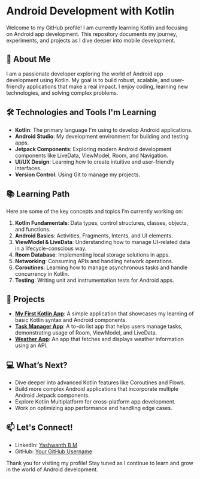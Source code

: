 # Android Development with Kotlin

Welcome to my GitHub profile! I am currently learning Kotlin and focusing on Android app development. This repository documents my journey, experiments, and projects as I dive deeper into mobile development.

## 🌟 About Me

I am a passionate developer exploring the world of Android app development using Kotlin. My goal is to build robust, scalable, and user-friendly applications that make a real impact. I enjoy coding, learning new technologies, and solving complex problems.

## 🛠️ Technologies and Tools I'm Learning

- **Kotlin**: The primary language I'm using to develop Android applications.
- **Android Studio**: My development environment for building and testing apps.
- **Jetpack Components**: Exploring modern Android development components like LiveData, ViewModel, Room, and Navigation.
- **UI/UX Design**: Learning how to create intuitive and user-friendly interfaces.
- **Version Control**: Using Git to manage my projects.

## 📚 Learning Path

Here are some of the key concepts and topics I’m currently working on:

1. **Kotlin Fundamentals**: Data types, control structures, classes, objects, and functions.
2. **Android Basics**: Activities, Fragments, Intents, and UI elements.
3. **ViewModel & LiveData**: Understanding how to manage UI-related data in a lifecycle-conscious way.
4. **Room Database**: Implementing local storage solutions in apps.
5. **Networking**: Consuming APIs and handling network operations.
6. **Coroutines**: Learning how to manage asynchronous tasks and handle concurrency in Kotlin.
7. **Testing**: Writing unit and instrumentation tests for Android apps.

## 🔨 Projects

- **[My First Kotlin App](#)**: A simple application that showcases my learning of basic Kotlin syntax and Android components.
- **[Task Manager App](#)**: A to-do list app that helps users manage tasks, demonstrating usage of Room, ViewModel, and LiveData.
- **[Weather App](#)**: An app that fetches and displays weather information using an API.

## 💻 What’s Next?

- Dive deeper into advanced Kotlin features like Coroutines and Flows.
- Build more complex Android applications that incorporate multiple Android Jetpack components.
- Explore Kotlin Multiplatform for cross-platform app development.
- Work on optimizing app performance and handling edge cases.

## 📫 Let's Connect!

- LinkedIn: [Yashwanth B M](https://www.linkedin.com/in/yashwanthbm)
- GitHub: [Your GitHub Username](https://github.com/yourusername)

Thank you for visiting my profile! Stay tuned as I continue to learn and grow in the world of Android development.
